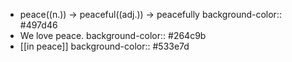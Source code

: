 - peace((n.)) -> peaceful((adj.)) -> peacefully
  background-color:: #497d46
- We love peace.
  background-color:: #264c9b
- [[in peace]]
  background-color:: #533e7d